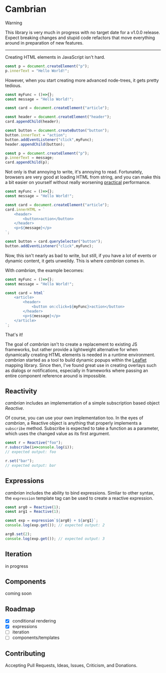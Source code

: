 # Cambrian
> [!WARNING]
> This library is very much in progress with no target date for a v1.0.0
> release. Expect breaking changes and stupid code refactors that move 
> everything around in preparation of new features.
---
Creating HTML elements in JavaScript isn't hard.

```js
const p = document.createElement("p");
p.innerText = "Hello World!";
```

However, when you start creating more advanced node-trees, it gets pretty tedious.

```js
const myFunc = ()=>{};
const message = "Hello World!";

const card = document.createElement("article");

const header = document.createElement("header");
card.appendChild(header);

const button = document.createButton("button");
button.innerText = "action";
button.addEventListener("click",myFunc);
header.appendChild(button);

const p = document.createElement("p");
p.innerText = message;
card.appendChild(p);

```

Not only is that annoying to write, it's annoying to read. Fortunately, browsers are very good at loading HTML from string, and you can make this a bit easier on yourself without really worsening <u title="">practical</u> performance.

```js
const myFunc = ()=>{};
const message = "Hello World!";

const card = document.createElement("article");
card.innerHTML = `
    <header>
        <button>action</button>
    </header>
    <p>${message}</p>
`;

const button = card.querySelector("button");
button.addEventListener("click",myFunc);
```

Now, this isn't nearly as bad to write, but still, if you have a lot of events or dynamic content, it gets unweildy. This is where _cambrian_ comes in.

With _cambrian_, the example becomes:

```js
const myFunc = ()=>{};
const message = "Hello World!";

const card = html`
    <article>
        <header>
            <button on:click=${myFunc}>action</button>
        </header>
        <p>${message}</p> 
    </article>
`;
```

That's it! 

The goal of _cambrian_ isn't to create a replacement to existing JS frameworks, but rather provide a lightweight alternative for when dynamically creating HTML elements is needed in a runtime environment. _cambrian_ started as a tool to build dynamic popups within the [Leaflet](https://leafletjs.com/) mapping library. Since then, I've found great use in creating overlays such as dialogs or notifications, especially in frameworks where passing an entire component reference around is impossible.

## Reactivity
_cambrian_ includes an implementation of a simple subscription based object _Reactive_.

Of course, you can use your own implementation too. In the eyes of _cambrian_, a Reactive object is anything that properly implements a `subscribe` method. Subscribe is expected to take a function as a parameter, which uses the changed value as its first argument.

```js
const r = Reactive("foo");
r.subscribe(i=>console.log(i));
// expected output: foo

r.set("bar");
// expected output: bar
```

## Expressions
_cambrian_ includes the ability to bind expressions. Simliar to other syntax, the `expression` template tag can be used to create a reactive expression.

```js
const arg0 = Reactive(1);
const arg1 = Reactive(1);

const exp = expression`${arg0} + ${arg1}`;
console.log(exp.get()); // expected output: 2

arg0.set(2);
console.log(exp.get()); // expected output: 3
```

## Iteration
in progress

## Components
coming soon

## Roadmap
 - [x] conditional rendering
 - [x] expressions
 - [ ] iteration
 - [ ] components/templates

## Contributing

Accepting Pull Requests, Ideas, Issues, Criticism, and Donations.
